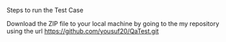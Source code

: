 Steps to run the Test Case

Download the ZIP file to your local machine by going to the my repository using the url https://github.com/yousuf20/QaTest.git


